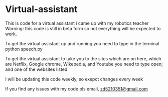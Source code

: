 # Virtual-assistant
This is  code for a virtual assistant i came up with my robotics teacher
 Warning: this code is still in beta form so not everything will be expected to work.

To get the virtual assistant up and running you need to type in the terminal python speech.py

To get the virtual assistant to take you to the sites which are on here, which are Netflix, Google chrome, Wikepedia, and Youtube you need to type open; and one of the websites listed

I will be updating this code weekly, so exepct changes every week

If you find any issues with my code pls email, zd5210351@gmail.com
